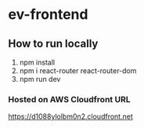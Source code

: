 # ev-frontend

## How to run locally 
1. npm install 
2. npm i react-router react-router-dom
3. npm run dev

### Hosted on AWS Cloudfront URL
https://d1088ylolbm0n2.cloudfront.net